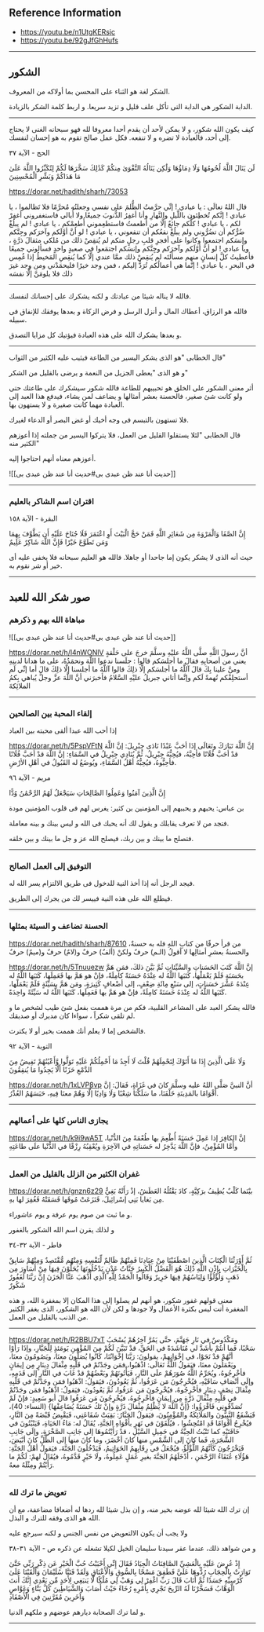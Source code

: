 ## Reference Information
- https://youtu.be/n1UtgKERsjc
- https://youtu.be/92gJfGhHufs

---
## الشكور

الشكر لغة هو الثناء على المحسن بما أولاكه من المعروف.

الدابة الشكور هى الدابة التى تأكل علف قليل و تزيد سريعا.
 و اربط كلمة الشكر بالزيادة.

---
كيف يكون الله شكور، و لا يمكن لأحد أن يقدم أحدا معروفا لله فهو سبحانه الغنى لا يحتاج إلى أحد، فالعبادة لا تضره و لا تنفعه.
فكل عمل صالح تقوم به هو إحسان لنفسك.


الحج - الآية ٣٧

لَن يَنَالَ اللَّهَ لُحُومُهَا وَلَا دِمَاؤُهَا وَلَٰكِن يَنَالُهُ التَّقْوَىٰ مِنكُمْ كَذَٰلِكَ سَخَّرَهَا لَكُمْ لِتُكَبِّرُوا اللَّهَ عَلَىٰ مَا هَدَاكُمْ وَبَشِّرِ الْمُحْسِنِينَ

https://dorar.net/hadith/sharh/73053

قال اللهُ تعالَى : يا عبادي ! إنِّي حرَّمتُ الظُّلمَ على نفسي وجعلتُه مُحرَّمًا فلا تَظالموا ، يا عبادي ! إنَّكم تُخطِئون باللَّيلِ والنَّهارِ وأنا أغفِرُ الذُّنوبَ جميعًا ولا أُبالي فاستغفروني أغفِرْ لكم ، يا عبادي ! كلُّكم جائعٌ إلَّا من أطعمتُ فاستطعِموني أُطعِمْكم ، يا عبادي ! لم يبلُغْ ضُرٌّكم أن تضُرُّوني ولم يبلُغْ نفعُكم أن تنفعوني ، يا عبادي ! لو أنَّ أوَّلَكم وآخرَكم وجِنَّكم وإِنسَكم اجتمعوا وكانوا على أفجرِ قلبِ رجلٍ منكم لم يُنقِصْ ذلك من مُلكي مثقالَ ذرَّةٍ ، ويا عبادي ! لو أنَّ أوَّلَكم وآخرَكم وجِنَّكم وإنسَكم اجتمَعوا في صعيدٍ واحدٍ فسألوني جميعًا فأعطيتُ كلَّ إنسانٍ منهم مسألتَه لم يُنقِصْ ذلك ممَّا عندي إلَّا كما يُنقِصِ المَخيطُ إذا غُمِس في البحرِ ، يا عبادي ! إنَّما هي أعمالُكم تُرَدُّ إليكم ، فمن وجد خيرًا فليحمَدْني ومن وجد غيرَ ذلك فلا يلومَنَّ إلَّا نفسَه

---

فالله لا يناله شيئا من عبادتك و لكنه يشكرك على إحسانك لنفسك.

فالله هو الرزاق، أعطاك المال و أنزل الرسل و فرض الزكاة و بعدها يوفقك للإنفاق فى سبيله.

و بعدها يشكرك الله على هذه العبادة فيؤتيك كل مزايا التصدق.

---
قال الخطابى "هو الذى يشكر اليسير من الطاعة فيثيب عليه الكثير من الثواب"

و هو الذى "يعطى الجزيل من النعمة و يرضى بالقليل من الشكر"


أثر معنى الشكور على الخلق هو تحبيبهم للطاعة فالله شكور سيشكرك على طاعتك حتى ولو كانت شئ صغير، فالحسنة بعشر أمثالها و يضاعف لمن يشاء، فيدفع هذا العبد إلى العبادة مهما كانت صغيرة و لا يستهون بها.

فلا تستهون بالتبسم فى وجه أخيك أو غض البصر أو الدعاء لغيرك.

قال الخطابى "لئلا يستقلوا القليل من العمل، فلا يتركوا اليسير من جملته إذا أعوزهم الكثير منه"

أعوزهم معناه أنهم احتاجوا إليه.


![[حديث أنا عند ظن عبدى بى#حديث أنا عند ظن عبدى بى]]


---
### اقتران اسم الشاكر بالعليم

البقرة - الآية ١٥٨

إِنَّ الصَّفَا وَالْمَرْوَةَ مِن شَعَائِرِ اللَّهِ فَمَنْ حَجَّ الْبَيْتَ أَوِ اعْتَمَرَ فَلَا جُنَاحَ عَلَيْهِ أَن يَطَّوَّفَ بِهِمَا وَمَن تَطَوَّعَ خَيْرًا فَإِنَّ اللَّهَ شَاكِرٌ عَلِيمٌ

حيث أنه الذى لا يشكر يكون إما جاحدا أو جاهلا.
فالله هو العليم سبحانه فلا يخفى عليه أى خير أو شر نقوم به.

---
## صور شكر الله للعبد

### مباهاة الله بهم و ذكرهم


![[حديث أنا عند ظن عبدى بى#حديث أنا عند ظن عبدى بى]]

https://dorar.net/h/l4nWONlV
 أنَّ رسولَ اللَّهِ صلَّى اللَّهُ عليْهِ وسلَّمَ خرجَ على حَلْقةٍ يعني من أصحابِهِ فقالَ ما أجلسَكم قالوا : جلَسنا ندعوا اللَّهَ ونحمَدُهُ، على ما هدانا لدينِهِ ومنَّ علينا بِكَ قالَ آللَّهُ ما أجلسَكم إلَّا ذلِكَ قالوا آللَّهُ ما أجلسنا إلَّا ذلِكَ قالَ أما إنِّي لَم أستحلِفْكم تُهمةً لَكم وإنَّما أتاني جبريلُ عليْهِ السَّلامُ فأخبرَني أنَّ اللَّهَ عزَّ وجلَّ يُباهي بِكمُ الملائِكةَ

---
### إلقاء المحبة بين الصالحين

إذا أحب الله عبدا ألقى محبته بين العباد

https://dorar.net/h/5PspVFtN
إنَّ اللَّهَ تَبَارَكَ وتَعَالَى إذَا أحَبَّ عَبْدًا نَادَى جِبْرِيلَ: إنَّ اللَّهَ قدْ أحَبَّ فُلَانًا فأحِبَّهُ، فيُحِبُّهُ جِبْرِيلُ، ثُمَّ يُنَادِي جِبْرِيلُ في السَّمَاءِ: إنَّ اللَّهَ قدْ أحَبَّ فُلَانًا فأحِبُّوهُ، فيُحِبُّهُ أهْلُ السَّمَاءِ، ويُوضَعُ له القَبُولُ في أهْلِ الأرْضِ.

مريم - الآية ٩٦

إِنَّ الَّذِينَ آمَنُوا وَعَمِلُوا الصَّالِحَاتِ سَيَجْعَلُ لَهُمُ الرَّحْمَٰنُ وُدًّا

بن عباس: يحبهم و يحببهم إلى المؤمنين
بن كثير: يغرس لهم فى قلوب المؤمنين مودة

فتجد من لا تعرف يقابلك و يقول لك أنه يحبك فى الله و ليس بينك و بينه معاملة.

فتصلح ما بينك و بين ربك، فيصلح الله عز و جل ما بينك و بين خلقه.

---
### التوفيق إلى العمل الصالح

فيجد الرجل أنه إذا أخذ النية للدخول فى طريق الالتزام يسر الله له.

فيطلع الله على هذه النية فييسر لك من يجرك إلى الطريق.

---
### الحسنة تضاعف و السيئة بمثلها

https://dorar.net/hadith/sharh/87610
من قرأ حرفًا من كتابِ اللهِ فله به حسنةٌ، والحسنةُ بعشرِ أمثالِها لا أقولُ (الـم) حرفٌ ولكنْ (ألفٌ) حرفٌ و(لامٌ) حرفٌ و(ميمٌ) حرفٌ


https://dorar.net/h/5Tnuuezw
إنَّ اللَّهَ كَتَبَ الحَسَناتِ والسَّيِّئاتِ ثُمَّ بَيَّنَ ذلكَ، فمَن هَمَّ بحَسَنَةٍ فَلَمْ يَعْمَلْها، كَتَبَها اللَّهُ له عِنْدَهُ حَسَنَةً كامِلَةً، فإنْ هو هَمَّ بها فَعَمِلَها، كَتَبَها اللَّهُ له عِنْدَهُ عَشْرَ حَسَناتٍ، إلى سَبْعِ مِائَةِ ضِعْفٍ، إلى أضْعافٍ كَثِيرَةٍ، ومَن هَمَّ بسَيِّئَةٍ فَلَمْ يَعْمَلْها، كَتَبَها اللَّهُ له عِنْدَهُ حَسَنَةً كامِلَةً، فإنْ هو هَمَّ بها فَعَمِلَها، كَتَبَها اللَّهُ له سَيِّئَةً واحِدَةً.

فالله يشكر العبد على المشاعر القلبية، فكم من مرة هممت بفعل شئ طيب لشخص ما و لم تلقى شكراً ، سواءا كان مديرك أو صديقك.

فالشخص إما لا يعلم أنك هممت بخير أو لا يكترث.

التوبة - الآية ٩٢

وَلَا عَلَى الَّذِينَ إِذَا مَا أَتَوْكَ لِتَحْمِلَهُمْ قُلْتَ لَا أَجِدُ مَا أَحْمِلُكُمْ عَلَيْهِ تَوَلَّوا وَّأَعْيُنُهُمْ تَفِيضُ مِنَ الدَّمْعِ حَزَنًا أَلَّا يَجِدُوا مَا يُنفِقُونَ

https://dorar.net/h/1xLVP8vp
أنَّ النبيَّ صَلَّى اللهُ عليه وسلَّمَ كانَ في غَزَاةٍ، فَقالَ: إنَّ أَقْوَامًا بالمَدِينَةِ خَلْفَنَا، ما سَلَكْنَا شِعْبًا وَلَا وَادِيًا إلَّا وَهُمْ معنَا فِيهِ، حَبَسَهُمُ العُذْرُ.

---
### يجازى الناس كلها على أعمالهم

https://dorar.net/h/k9i9wA5T
إنَّ الكافِرَ إذا عَمِلَ حَسَنَةً أُطْعِمَ بها طُعْمَةً مِنَ الدُّنْيا، وأَمَّا المُؤْمِنُ، فإنَّ اللَّهَ يَدَّخِرُ له حَسَناتِهِ في الآخِرَةِ ويُعْقِبُهُ رِزْقًا في الدُّنْيا علَى طاعَتِهِ

---
### غفران الكثير من الزلل بالقليل من العمل

https://dorar.net/h/gnzn6z29
بيْنَما كَلْبٌ يُطِيفُ برَكِيَّةٍ، كادَ يَقْتُلُهُ العَطَشُ، إذْ رَأَتْهُ بَغِيٌّ مِن بَغايا بَنِي إسْرائِيلَ، فَنَزَعَتْ مُوقَها فَسَقَتْهُ فَغُفِرَ لها بهِ.

و ما ثبت من صوم يوم عرفة و يوم عاشوراء.

و لذلك يقرن اسم الله الشكور بالغفور


فاطر - الآية ٣٢-٣٤

ثُمَّ أَوْرَثْنَا الْكِتَابَ الَّذِينَ اصْطَفَيْنَا مِنْ عِبَادِنَا فَمِنْهُمْ ظَالِمٌ لِّنَفْسِهِ وَمِنْهُم مُّقْتَصِدٌ وَمِنْهُمْ سَابِقٌ بِالْخَيْرَاتِ بِإِذْنِ اللَّهِ ذَٰلِكَ هُوَ الْفَضْلُ الْكَبِيرُ
جَنَّاتُ عَدْنٍ يَدْخُلُونَهَا يُحَلَّوْنَ فِيهَا مِنْ أَسَاوِرَ مِن ذَهَبٍ وَلُؤْلُؤًا وَلِبَاسُهُمْ فِيهَا حَرِيرٌ
وَقَالُوا الْحَمْدُ لِلَّهِ الَّذِي أَذْهَبَ عَنَّا الْحَزَنَ إِنَّ رَبَّنَا لَغَفُورٌ شَكُورٌ

معنى قولهم غفور شكور، هو أنهم لم يصلوا إلى هذا المكان إلا بمغفرة الله، و هذه المغفرة أتت ليس بكثرة الأعمال ولا جودها و لكن لأن الله هو الشكور، الذى يغفر الكثير من الذنب بالقليل من العمل.

---
https://dorar.net/h/R2BBU7xT
 ومَكْدُوسٌ في نَارِ جَهَنَّمَ، حتَّى يَمُرَّ آخِرُهُمْ يُسْحَبُ سَحْبًا، فَما أنتُمْ بأَشَدَّ لي مُنَاشَدَةً في الحَقِّ، قدْ تَبَيَّنَ لَكُمْ مِنَ المُؤْمِنِ يَومَئذٍ لِلْجَبَّارِ، وإذَا رَأَوْا أنَّهُمْ قدْ نَجَوْا، في إخْوَانِهِمْ، يقولونَ: رَبَّنَا إخْوَانُنَا، كَانُوا يُصَلُّونَ معنَا، ويَصُومُونَ معنَا، ويَعْمَلُونَ معنَا، فيَقولُ اللَّهُ تَعَالَى: اذْهَبُوا، فمَن وجَدْتُمْ في قَلْبِهِ مِثْقالَ دِينَارٍ مِن إيمَانٍ فأخْرِجُوهُ، ويُحَرِّمُ اللَّهُ صُوَرَهُمْ علَى النَّارِ، فَيَأْتُونَهُمْ وبَعْضُهُمْ قدْ غَابَ في النَّارِ إلى قَدَمِهِ، وإلَى أنْصَافِ سَاقَيْهِ، فيُخْرِجُونَ مَن عَرَفُوا، ثُمَّ يَعُودُونَ، فيَقولُ: اذْهَبُوا فمَن وجَدْتُمْ في قَلْبِهِ مِثْقالَ نِصْفِ دِينَارٍ فأخْرِجُوهُ، فيُخْرِجُونَ مَن عَرَفُوا، ثُمَّ يَعُودُونَ، فيَقولُ: اذْهَبُوا فمَن وجَدْتُمْ في قَلْبِهِ مِثْقالَ ذَرَّةٍ مِن إيمَانٍ فأخْرِجُوهُ، فيُخْرِجُونَ مَن عَرَفُوا قالَ أبو سَعِيدٍ: فإنْ لَمْ تُصَدِّقُونِي فَاقْرَؤُوا: {إنَّ اللَّهَ لا يَظْلِمُ مِثْقالَ ذَرَّةٍ وإنْ تَكُ حَسَنَةً يُضَاعِفْهَا} (النساء: 40)، فَيَشْفَعُ النَّبِيُّونَ والمَلَائِكَةُ والمُؤْمِنُونَ، فيَقولُ الجَبَّارُ: بَقِيَتْ شَفَاعَتِي، فَيَقْبِضُ قَبْضَةً مِنَ النَّارِ، فيُخْرِجُ أقْوَامًا قَدِ امْتُحِشُوا ، فيُلْقَوْنَ في نَهَرٍ بأَفْوَاهِ الجَنَّةِ، يُقَالُ له: مَاءُ الحَيَاةِ، فَيَنْبُتُونَ في حَافَتَيْهِ كما تَنْبُتُ الحِبَّةُ في حَمِيلِ السَّيْلِ ، قدْ رَأَيْتُمُوهَا إلى جَانِبِ الصَّخْرَةِ، وإلَى جَانِبِ الشَّجَرَةِ، فَما كانَ إلى الشَّمْسِ منها كانَ أخْضَرَ، وما كانَ منها إلى الظِّلِّ كانَ أبْيَضَ، فَيَخْرُجُونَ كَأنَّهُمُ اللُّؤْلُؤُ، فيُجْعَلُ في رِقَابِهِمُ الخَوَاتِيمُ، فَيَدْخُلُونَ الجَنَّةَ، فيَقولُ أهْلُ الجَنَّةِ: هَؤُلَاءِ عُتَقَاءُ الرَّحْمَنِ ، أدْخَلَهُمُ الجَنَّةَ بغيرِ عَمَلٍ عَمِلُوهُ، ولَا خَيْرٍ قَدَّمُوهُ، فيُقَالُ لهمْ: لَكُمْ ما رَأَيْتُمْ ومِثْلَهُ معهُ.

---
### تعويض ما ترك لله

إن ترك الله شيئا لله عوضه بخير منه، و إن بذل شيئا لله ردها له أضعافا مضاعفة، مع أن الله هو الذى وفقه للترك و البذل.

ولا يجب أن يكون الالتعويض من نفس الجنس و لكنه سيرجع عليه

و من شواهد ذلك، عندما عقر سيدنا سليمان الخيل لكيلا تشغله عن ذكره
ص - الآية ٣١-٣٨

إِذْ عُرِضَ عَلَيْهِ بِالْعَشِيِّ الصَّافِنَاتُ الْجِيَادُ
فَقَالَ إِنِّي أَحْبَبْتُ حُبَّ الْخَيْرِ عَن ذِكْرِ رَبِّي حَتَّىٰ تَوَارَتْ بِالْحِجَابِ
رُدُّوهَا عَلَيَّ فَطَفِقَ مَسْحًا بِالسُّوقِ وَالْأَعْنَاقِ
وَلَقَدْ فَتَنَّا سُلَيْمَانَ وَأَلْقَيْنَا عَلَىٰ كُرْسِيِّهِ جَسَدًا ثُمَّ أَنَابَ
قَالَ رَبِّ اغْفِرْ لِي وَهَبْ لِي مُلْكًا لَّا يَنبَغِي لِأَحَدٍ مِّن بَعْدِي إِنَّكَ أَنتَ الْوَهَّابُ
فَسَخَّرْنَا لَهُ الرِّيحَ تَجْرِي بِأَمْرِهِ رُخَاءً حَيْثُ أَصَابَ
وَالشَّيَاطِينَ كُلَّ بَنَّاءٍ وَغَوَّاصٍ
وَآخَرِينَ مُقَرَّنِينَ فِي الْأَصْفَادِ


و لما ترك الصحابة ديارهم عوضهم و ملكهم الدنيا.

---

